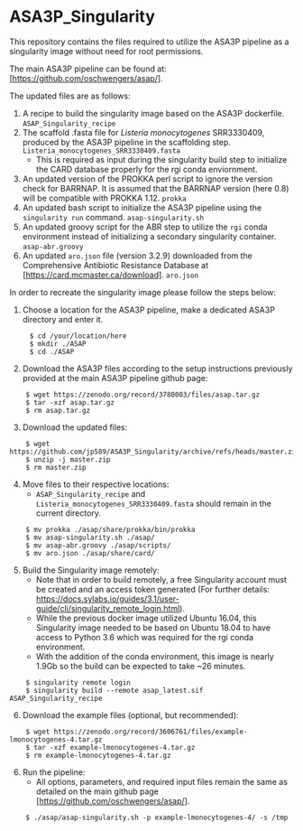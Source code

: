# ASA3P_Singularity
This repository contains the files required to utilize the ASA3P pipeline as a singularity image without need for root permissions.

The main ASA3P pipeline can be found at: [https://github.com/oschwengers/asap/].

The updated files are as follows:
  1. A recipe to build the singularity image based on the ASA3P dockerfile. `ASAP_Singularity_recipe`
  2. The scaffold .fasta file for _Listeria monocytogenes_ SRR3330409, produced by the ASA3P pipeline in the scaffolding step. `Listeria_monocytogenes_SRR3330409.fasta`
      * This is required as input during the singularity build step to initialize the CARD database properly for the rgi conda enviornment.
  4. An updated version of the PROKKA perl script to ignore the version check for BARRNAP. It is assumed that the BARRNAP version (here 0.8) will be compatible with PROKKA 1.12. `prokka`
  6. An updated bash script to initialize the ASA3P pipeline using the `singularity run` command. `asap-singularity.sh`
  7. An updated groovy script for the ABR step to utilize the `rgi` conda environment instead of initializing a secondary singularity container. `asap-abr.groovy`
  8. An updated `aro.json` file (version 3.2.9) downloaded from the Comprehensive Antibiotic Resistance Database at [https://card.mcmaster.ca/download]. `aro.json`

In order to recreate the singularity image please follow the steps below:
  1. Choose a location for the ASA3P pipeline, make a dedicated ASA3P directory and enter it.
```
     $ cd /your/location/here
     $ mkdir ./ASAP
     $ cd ./ASAP
```
  2. Download the ASA3P files according to the setup instructions previously provided at the main ASA3P pipeline github page:
```
    $ wget https://zenodo.org/record/3780003/files/asap.tar.gz
    $ tar -xzf asap.tar.gz
    $ rm asap.tar.gz 
```
  3. Download the updated files:
```
    $ wget https://github.com/jp589/ASA3P_Singularity/archive/refs/heads/master.zip
    $ unzip -j master.zip
    $ rm master.zip
```
  4. Move files to their respective locations:
     * `ASAP_Singularity_recipe` and `Listeria_monocytogenes_SRR3330409.fasta` should remain in the current directory.
```
    $ mv prokka ./asap/share/prokka/bin/prokka
    $ mv asap-singularity.sh ./asap/
    $ mv asap-abr.groovy ./asap/scripts/
    $ mv aro.json ./asap/share/card/
```
  5. Build the Singularity image remotely:
     * Note that in order to build remotely, a free Singularity account must be created and an access token generated (For further details: https://docs.sylabs.io/guides/3.1/user-guide/cli/singularity_remote_login.html).
     * While the previous docker image utilized Ubuntu 16.04, this Singularity image needed to be based on Ubuntu 18.04 to have access to Python 3.6 which was required for the rgi conda environment.
     * With the addition of the conda environment, this image is nearly 1.9Gb so the build can be expected to take ~26 minutes.
```
    $ singularity remote login
    $ singularity build --remote asap_latest.sif ASAP_Singularity_recipe
```
  6. Download the example files (optional, but recommended):
```
    $ wget https://zenodo.org/record/3606761/files/example-lmonocytogenes-4.tar.gz
    $ tar -xzf example-lmonocytogenes-4.tar.gz
    $ rm example-lmonocytogenes-4.tar.gz
```
  6. Run the pipeline:
      * All options, parameters, and required input files remain the same as detailed on the main github page [https://github.com/oschwengers/asap/].
```
    $ ./asap/asap-singularity.sh -p example-lmonocytogenes-4/ -s /tmp
```


